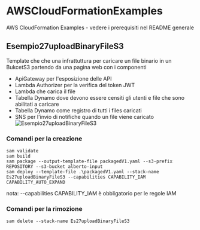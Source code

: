 # AWSCloudFormationExamples
AWS CloudFormation Examples - vedere i prerequisiti nel README generale

## Esempio27uploadBinaryFileS3
Template che che una infrattuttura per caricare un file binario in un BukcetS3 partendo da una pagina web con i componenti
- ApiGateway per l'esposizione delle API
- Lambda Authorizer per la verifica del token JWT
- Lambda che carica il file
- Tabella Dynamo dove devono essere censiti gli utenti e file che sono abilitati a caricare
- Tabella Dynamo come registro di tutti i files caricati
- SNS per l'invio di notifiche quando un file viene caricato
![Esempio27uploadBinaryFileS3](https://www.alnao.it/wordpress/wp-content/uploads/2023/05/awsS3uploaderAppDiagramsNet.drawio.png)

### Comandi per la creazione

```
sam validate
sam build
sam package --output-template-file packagedV1.yaml --s3-prefix REPOSITORY --s3-bucket alberto-input
sam deploy --template-file .\packagedV1.yaml --stack-name Es27uploadBinaryFileS3 --capabilities CAPABILITY_IAM CAPABILITY_AUTO_EXPAND 

```
nota: --capabilities CAPABILITY_IAM è obbligatorio per le regole IAM

### Comandi per la rimozione
```
sam delete --stack-name Es27uploadBinaryFileS3
``` 
